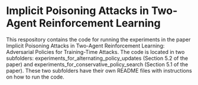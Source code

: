 # Implicit Poisoning Attacks in Two-Agent Reinforcement Learning

This respository contains the code for running the experiments in the paper Implicit Poisoning Attacks in Two-Agent Reinforcement Learning: Adversarial Policies for Training-Time Attacks. The code is located in two subfolders: experiments_for_alternating_policy_updates (Section 5.2 of the paper) and experiments_for_conservative_policy_search (Section 5.1 of the paper). These two subfolders have their own README files with instructions on how to run the code.
# 
